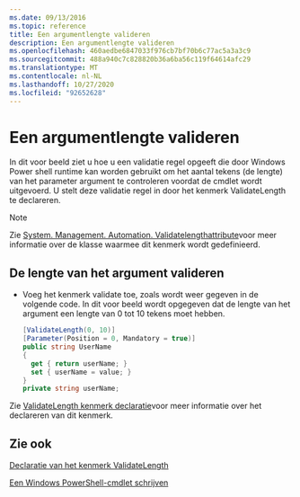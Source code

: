 ```yaml
---
ms.date: 09/13/2016
ms.topic: reference
title: Een argumentlengte valideren
description: Een argumentlengte valideren
ms.openlocfilehash: 460aedbe6847033f976cb7bf70b6c77ac5a3a3c9
ms.sourcegitcommit: 488a940c7c828820b36a6ba56c119f64614afc29
ms.translationtype: MT
ms.contentlocale: nl-NL
ms.lasthandoff: 10/27/2020
ms.locfileid: "92652628"
---
```

# <a name="how-to-validate-the-argument-length"></a>Een argumentlengte valideren

In dit voor beeld ziet u hoe u een validatie regel opgeeft die door Windows Power shell runtime kan worden gebruikt om het aantal tekens (de lengte) van het parameter argument te controleren voordat de cmdlet wordt uitgevoerd. U stelt deze validatie regel in door het kenmerk ValidateLength te declareren.

> [!NOTE]
> Zie [System. Management. Automation. Validatelengthattribute](/dotnet/api/System.Management.Automation.ValidateLengthAttribute)voor meer informatie over de klasse waarmee dit kenmerk wordt gedefinieerd.

## <a name="to-validate-the-argument-length"></a>De lengte van het argument valideren

- Voeg het kenmerk validate toe, zoals wordt weer gegeven in de volgende code. In dit voor beeld wordt opgegeven dat de lengte van het argument een lengte van 0 tot 10 tekens moet hebben.

    ```csharp
    [ValidateLength(0, 10)]
    [Parameter(Position = 0, Mandatory = true)]
    public string UserName
    {
      get { return userName; }
      set { userName = value; }
    }
    private string userName;
    ```

Zie [ValidateLength kenmerk declaratie](./validatelength-attribute-declaration.md)voor meer informatie over het declareren van dit kenmerk.

## <a name="see-also"></a>Zie ook

[Declaratie van het kenmerk ValidateLength](./validatelength-attribute-declaration.md)

[Een Windows PowerShell-cmdlet schrijven](./writing-a-windows-powershell-cmdlet.md)
